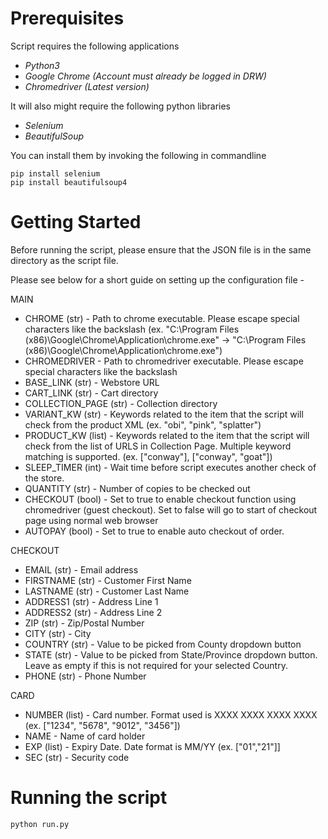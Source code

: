 # Prerequisites

Script requires the following applications
- *Python3*
- *Google Chrome (Account must already be logged in DRW)*
- *Chromedriver (Latest version)*

It will also might require the following python libraries
- *Selenium*
- *BeautifulSoup*

You can install them by invoking the following in commandline
```
pip install selenium
pip install beautifulsoup4
```

# Getting Started

Before running the script, please ensure that the JSON file is in the same directory as the script file. 

Please see below for a short guide on setting up the configuration file -

MAIN
* CHROME (str) - Path to chrome executable. Please escape special characters like the backslash (ex. "C:\Program Files (x86)\Google\Chrome\Application\chrome.exe" -> "C:\\Program Files (x86)\\Google\\Chrome\\Application\\chrome.exe")
* CHROMEDRIVER - Path to chromedriver executable. Please escape special characters like the backslash 
* BASE_LINK (str) - Webstore URL
* CART_LINK (str) - Cart directory
* COLLECTION_PAGE (str) - Collection directory
* VARIANT_KW (str) - Keywords related to the item that the script will check from the product XML (ex. "obi", "pink", "splatter")
* PRODUCT_KW (list) - Keywords related to the item that the script will check from the list of URLS in Collection Page. Multiple keyword matching is supported. (ex. ["conway"], ["conway", "goat"])
* SLEEP_TIMER (int) - Wait time before script executes another check of the store.
* QUANTITY (str) - Number of copies to be checked out
* CHECKOUT (bool) - Set to true to enable checkout function using chromedriver (guest checkout). Set to false will go to start of checkout page using normal web browser
* AUTOPAY (bool) - Set to true to enable auto checkout of order. 

CHECKOUT
* EMAIL (str) - Email address
* FIRSTNAME (str) - Customer First Name
* LASTNAME (str) - Customer Last Name
* ADDRESS1 (str) - Address Line 1
* ADDRESS2 (str) - Address Line 2
* ZIP (str) - Zip/Postal Number
* CITY (str) - City
* COUNTRY (str) - Value to be picked from County dropdown button
* STATE (str) - Value to be picked from State/Province dropdown button. Leave as empty if this is not required for your selected Country.
* PHONE (str) - Phone Number

CARD
* NUMBER (list) - Card number. Format used is XXXX XXXX XXXX XXXX (ex. ["1234", "5678", "9012", "3456"])
* NAME - Name of card holder
* EXP (list) - Expiry Date. Date format is MM/YY (ex. ["01","21"]]
* SEC (str) - Security code 


# Running the script

```
python run.py
```
